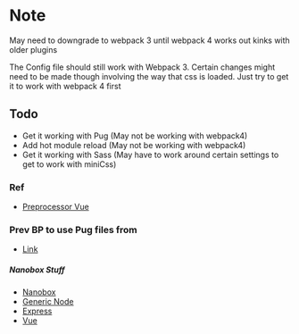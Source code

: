 # Note

May need to downgrade to webpack 3 until webpack 4 works out kinks with older plugins

The Config file should still work with Webpack 3. Certain changes might need to be made though involving the way that css is loaded. Just try to get it to work with webpack 4 first

## Todo

- Get it working with Pug (May not be working with webpack4)
- Add hot module reload (May not be working with webpack4)
- Get it working with Sass (May have to work around certain settings to get to work with miniCss)


### Ref

- [Preprocessor Vue](https://github.com/vuejs/vue-loader/blob/master/docs/en/configurations/pre-processors.md)


### Prev BP to use Pug files from

- [Link](https://github.com/Tor020/preprosboilerplate)


##### Nanobox Stuff

- [Nanobox](https://dashboard.nanobox.io/)
- [Generic Node](https://guides.nanobox.io/nodejs/generic/)
- [Express](https://guides.nanobox.io/nodejs/express/)
- [Vue](https://guides.nanobox.io/javascript/vue/)